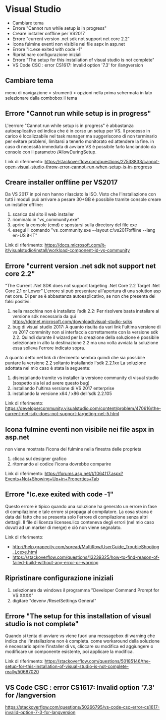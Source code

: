 
# Visual Studio

 - Cambiare tema
 - Errore "Cannot run while setup is in progress"
 - Creare installer onffline per VS2017
 - Errore "current version .net sdk not support net core 2.2"
 -  Icona fulmine eventi non visibile nei file aspx in asp.net
 - Errore "lc.exe exited with code -1"
 - Ripristinare configurazione iniziali
 -  Errore "The setup for this installation of visual studio is not complete"
 - VS Code CSC : error CS1617: Invalid option '7.3' for /langversion

## Cambiare tema
menu di navigazione > strumenti > opzioni
nella prima schermata in lato selezionare dalla combobox il tema

## Errore "Cannot run while setup is in progress"
L'eerrore "Cannot run while setup is in progress" è abbastanza autoesplicativo ed indica che è in corso un setup per VS.
Il processo in carico è localizzabile nel task manager ma suggeriscono di non terminarlo per evitare problemi, limitarsi a tenerlo monitorato ed attendere la fine.
in caso di necessità immediata di avviare VS è possibile farlo lanciandolo da console con il parametro /AllowDuringSetup.

Link di riferimento: https://stackoverflow.com/questions/27538833/cannot-open-visual-studio-throw-error-cannot-run-when-setup-is-in-progress

## Creare installer onffline per VS2017
Da VS 2017 in poi non hanno rilasciato la ISO. Visto che l'installazione con tutti i moduli può arrivare a pesare 30+GB è possibile tramite console creare un installer offline:
1. scarica dal sito il web installer
2. riominalo in "vs_community.exe"
3. aprire la console (cmd) e spostarsi sulla directory del file exe
4. esegui il comando "vs_community.exe --layout c:\vs2017offline --lang en-US it-IT"

Link di riferimento: https://docs.microsoft.com/it-it/visualstudio/install/workload-component-id-vs-community

## Errore "current version .net sdk not support net core 2.2"
"The Current .Net SDK does not support targeting .Net Core 2.2 Target .Net Core 2.1 or Lower"
L'errore si può presentare all'apertura di una solution asp net core.
Di per se è abbastanza autoesplicativo, se non che presenta dei falsi positivi:
1. nella macchina non è installato l'sdk 2.2: Per risolvere basta installare al versione sdk necessaria da qui https://dotnet.microsoft.com/download/visual-studio-sdks
2. bug di visual studio 2017: A quanto risulta da vari link l'ultima versione di vs 2017 comminity non si interfaccia correttamente con la versione sdk 2.2. Quindi durante il wizard per la creazione della soluzione è possibile selezionare in alto la destinazione 2.2 ma una volta avviata la soluzione essa solleva l'errore indicato sopra.

A quanto detto nel link di riferimento sembra quindi che sia possibile puntare la versione 2.2 soltanto installando l'sdk 2.2.1xx
La soluzione adottata nel mio caso è stata la seguente:
1. disinstallando tramite vs installer la versione community di visual studio (sospetto sia lei ad avere questo bug)
2. installando l'ultima versione di VS 2017 enterprise
3. installando la versione x64 / x86 dell'sdk 2.2.105

Link di riferimento: https://developercommunity.visualstudio.com/content/problem/470616/the-current-net-sdk-does-not-support-targeting-net-5.html

##  Icona fulmine eventi non visibile nei file aspx in asp.net
non viene mostrata l'icona del fulmine nella finestra delle proprieta
1. clicca sul designer grafico
2. ritornando al codice l'icona dovrebbe comparire

Link di riferimento: https://forums.asp.net/t/1064117.aspx?Events+Not+Showing+Up+in+Properties+Tab

## Errore "lc.exe exited with code -1"
Questo errore è tipico quando una soluzione ha generato un errore in fase di compilazione e tale errore si propaga al compilatore. La cosa strana è data dal fatto che se presenta solo l'errore di compilazione senza altri dettagli.
Il file di licenza licenses.licx conteneva degli errori (nel mio caso dovuti ad un marker di merge) e ciò non viene segnalato.

Link di riferimento: 
 - http://help.grapecity.com/spread/MultiRow/UserGuide_TroubleShooting_Lcexe.html
 - https://stackoverflow.com/questions/13239325/how-to-find-reason-of-failed-build-without-any-error-or-warning

## Ripristinare configurazione iniziali
1. selezionare da windows il programma "Developer Command Prompt for VS XXXX"
2. digitare "devenv /ResetSettings General"

## Errore "The setup for this installation of visual studio is not complete"
Quando si tenta di avviare vs viene fuori una messagebox di warning che indica che l'installazione non è completa.
come workaround della soluzione è necessario aprire l'installer di vs, cliccare su modifica ed aggiungere o modificare un componente esistente, poi applicare la modifica.

Link di riferimento: https://stackoverflow.com/questions/50185146/the-setup-for-this-installation-of-visual-studio-is-not-complete-really/50687020

## VS Code CSC : error CS1617: Invalid option '7.3' for /langversion
https://stackoverflow.com/questions/50266795/vs-code-csc-error-cs1617-invalid-option-7-3-for-langversion